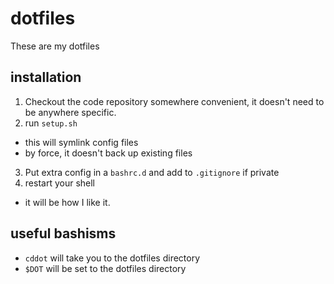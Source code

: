 # dotfiles

These are my dotfiles

## installation

1. Checkout the code repository somewhere convenient, it doesn't need to be anywhere specific.
2. run `setup.sh`
  * this will symlink config files
  * by force, it doesn't back up existing files
3. Put extra config in a `bashrc.d` and add to `.gitignore` if private
4. restart your shell
  * it will be how I like it.

## useful bashisms

* `cddot` will take you to the dotfiles directory
* `$DOT` will be set to the dotfiles directory
